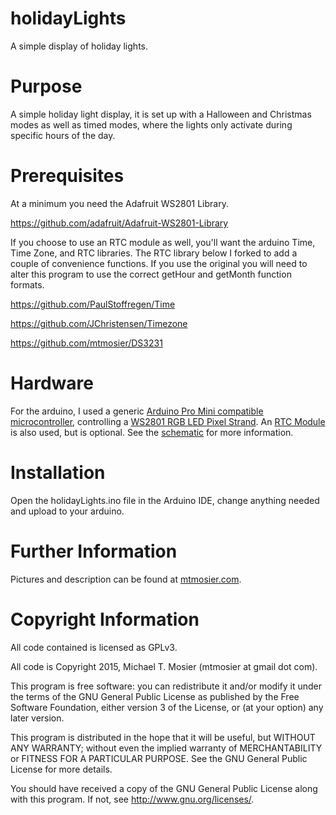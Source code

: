 holidayLights
=============

A simple display of holiday lights.


Purpose
=======

A simple holiday light display, it is set up with a Halloween and Christmas modes as well as timed modes, where the lights only activate during specific hours of the day.


Prerequisites
=============

At a minimum you need the Adafruit WS2801 Library.

https://github.com/adafruit/Adafruit-WS2801-Library

If you choose to use an RTC module as well, you'll want the arduino Time, Time Zone, and RTC libraries.  The RTC library below I forked to add a couple of convenience functions.  If you use the original you will need to alter this program to use the correct getHour and getMonth function formats.

https://github.com/PaulStoffregen/Time

https://github.com/JChristensen/Timezone

https://github.com/mtmosier/DS3231


Hardware
========

For the arduino, I used a generic [Arduino Pro Mini compatible microcontroller](http://www.ebay.com/itm/400762710802?_trksid=p2059210.m2749.l2649&ssPageName=STRK%3AMEBIDX%3AIT), controlling a [WS2801 RGB LED Pixel Strand](https://www.adafruit.com/product/738).  An [RTC Module](http://www.ebay.com/itm/400503978923?_trksid=p2059210.m2749.l2649&ssPageName=STRK%3AMEBIDX%3AIT) is also used, but is optional.  See the [schematic](schematic.png) for more information.


Installation
============

Open the holidayLights.ino file in the Arduino IDE, change anything needed and upload to your arduino.


Further Information
===================

Pictures and description can be found at [mtmosier.com](http://mtmosier.com/80-arduino/78-window-holiday-lights).


Copyright Information
=====================

All code contained is licensed as GPLv3.

All code is Copyright 2015, Michael T. Mosier (mtmosier at gmail dot com).

This program is free software: you can redistribute it and/or modify it under the terms of the GNU General Public License as published by the Free Software Foundation, either version 3 of the License, or (at your option) any later version.

This program is distributed in the hope that it will be useful, but WITHOUT ANY WARRANTY; without even the implied warranty of MERCHANTABILITY or FITNESS FOR A PARTICULAR PURPOSE. See the GNU General Public License for more details.

You should have received a copy of the GNU General Public License along with this program. If not, see http://www.gnu.org/licenses/.
